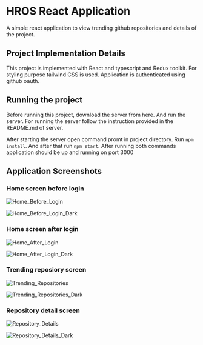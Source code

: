 # HROS React Application

A simple react application to view trending github repositories and details of the project.

## Project Implementation Details

This project is implemented with React and typescript and Redux toolkit. For styling purpose tailwind CSS is used. Application is authenticated using github oauth.

## Running the project

Before running this project, download the server from here. And run the server. For running the server follow the instruction provided in the README.md of server.  
  
After starting the server open command promt in project directory. Run ```npm install```. And after that run ```npm start```. After running both commands application should be up and running on port 3000

## Application Screenshots

### Home screen before login
![Home_Before_Login](https://github.com/psammy171/HROS/assets/127593704/e9bcd26c-a27a-43b2-973c-c5a882ca690b)

![Home_Before_Login_Dark](https://github.com/psammy171/HROS/assets/127593704/bf8fedd4-0137-4870-be63-2a4a455bb15c)


### Home screen after login
![Home_After_Login](https://github.com/psammy171/HROS/assets/127593704/34830125-b018-4929-aa75-3d83cfd650ce)

![Home_After_Login_Dark](https://github.com/psammy171/HROS/assets/127593704/5c22c52c-255e-4d81-9be2-2d751a535087)

### Trending reposiory screen
![Trending_Repositories](https://github.com/psammy171/HROS/assets/127593704/a56293e1-6d2b-4482-b39e-dadc4b9b6d6c)

![Trending_Repositories_Dark](https://github.com/psammy171/HROS/assets/127593704/46adc34a-8460-49df-91e3-dfeffa468495)

### Repository detail screen
![Repository_Details](https://github.com/psammy171/HROS/assets/127593704/5a27b3d5-81e3-4543-a79e-5299aa3d30e0)

![Repository_Details_Dark](https://github.com/psammy171/HROS/assets/127593704/0b6e5d72-4d90-454f-912d-467e26a4b7f2)
